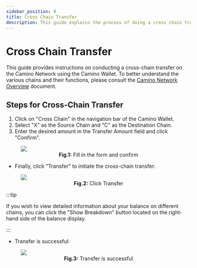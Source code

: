 ```yaml
---
sidebar_position: 9
title: Cross Chain Transfer
description: This guide explains the process of doing a cross chain transfer on Camino Wallet.
---
```


# Cross Chain Transfer

This guide provides instructions on conducting a cross-chain transfer on the Camino Network
using the Camino Wallet. To better understand the various chains and their functions, please
consult the [Camino Network Overview](/about/camino-network-overview) document.

## Steps for Cross-Chain Transfer

1. Click on "Cross Chain" in the navigation bar of the Camino Wallet.
1. Select "X" as the Source Chain and "C" as the Destination Chain.
1. Enter the desired amount in the Transfer Amount field and click "Confirm".

<figure>
<img class="zoom" src="/img/deploy-smart-contract/4-deploy-sc-cross-chain.png"/>
<figcaption align="center"><b>Fig.1:</b> Fill in the form and confirm</figcaption>
</figure>

- Finally, click "Transfer" to initiate the cross-chain transfer:

<figure>
<img class="zoom" src="/img/deploy-smart-contract/5-deploy-sc-transfer.png"/>
<figcaption align="center"><b>Fig.2:</b> Click Transfer</figcaption>
</figure>

:::tip

If you wish to view detailed information about your balance on different chains, you
can click the "Show Breakdown" button located on the right-hand side of the balance display.

:::

- Transfer is successful:

<figure>
<img class="zoom" src="/img/deploy-smart-contract/6-deploy-sc-transfer-success.png"/>
<figcaption align="center"><b>Fig.3:</b> Transfer is successful</figcaption>
</figure>
